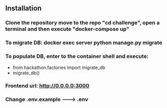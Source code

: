 ## Installation

### Clone the repository  move to the repo "cd challenge", open a terminal and then execute "docker-compose up"

### To migrate DB: docker exec server python manage.py migrate

### To populate DB, enter to the container shell and execute:
- from hackathon.factories import migrate_db
- migrate_db()

### Frontend url: http://0.0.0.0:3000

### Change .env.example ---> .env
